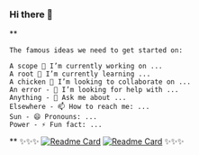 ### Hi there 👋

**
```
The famous ideas we need to get started on:

A scope 🔭 I’m currently working on ...
A root 🌱 I’m currently learning ...
A chicken 👯 I’m looking to collaborate on ...
An error - 🤔 I’m looking for help with ...
Anything - 💬 Ask me about ...
Elsewhere - 📫 How to reach me: ...
Sun - 😄 Pronouns: ...
Power - ⚡ Fun fact: ...
```
**
✨✨✨ 
[![Readme Card](https://github-readme-stats.vercel.app/api/pin/?username=acccounttest&repo=DarkChromePastelFluoWebTheme-trick-for-aim-stylish-editor-maybe-or-any-other-editors&theme=onedark&show_icons=true&count_private=true&bg_color=orange&icon_color=magenta&line_height=60&title_color=green&text_color=blue)](https://github.com/acccounttest/DarkChromePastelFluoWebTheme-trick-for-aim-stylish-editor-maybe-or-any-other-editors)
[![Readme Card](https://github-readme-stats.vercel.app/api/pin/?username=acccounttest&repo=DarkGMaps&theme=onedark&show_icons=true&count_private=true&border_color=yellow&bg_color=red)](https://github.com/acccounttest/DarkGMaps)
✨✨✨
